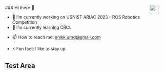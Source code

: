 <img align="right" src="https://visitor-badge.laobi.icu/badge?page_id=anikk94.anikk94" height="30px" />
### Hi there 👋

- 🔭 I’m currently working on USNIST ARIAC 2023 - ROS Robotics Competition
- 🌱 I’m currently learning CRCL
<!-- - 👯 I’m looking to collaborate on ... -->
<!-- - 🤔 I’m looking for help with ... -->
<!-- - 💬 Ask me about ... -->
- 📫 How to reach me: anikk.umd@gmail.com
<!-- - 😄 Pronouns: ... -->
- ⚡ Fun fact: I like to stay up

## Test Area

